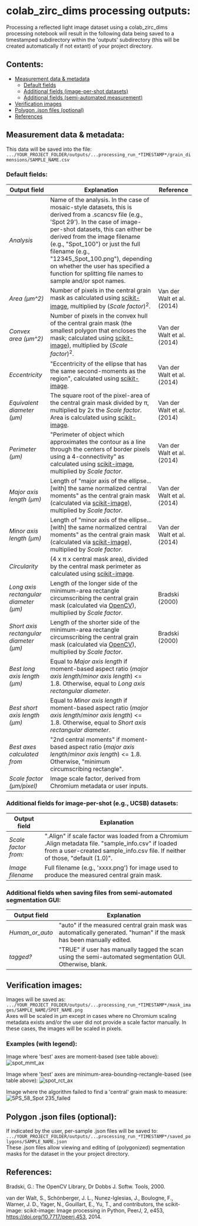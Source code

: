 # colab_zirc_dims processing outputs:

Processing a reflected light image dataset using a colab_zirc_dims processing notebook will result in the following data being saved to a timestamped subdirectory within the 'outputs' subdirectory (this will be created automatically if not extant) of your project directory.

## Contents:
  * [Measurement data & metadata](https://github.com/MCSitar/colab_zirc_dims/edit/main/processing_outputs.md#measurement-data--metadata)
    * [Default fields](https://github.com/MCSitar/colab_zirc_dims/edit/main/processing_outputs.md#default-fields)
    * [Additional fields (image-per-shot datasets)](https://github.com/MCSitar/colab_zirc_dims/edit/main/processing_outputs.md#additional-fields-for-image-per-shot-eg-ucsb-datasets)
    * [Additional fields (semi-automated measurement)](https://github.com/MCSitar/colab_zirc_dims/edit/main/processing_outputs.md#additional-fields-when-saving-files-from-semi-automated-segmentation-gui)
   * [Verification images](https://github.com/MCSitar/colab_zirc_dims/edit/main/processing_outputs.md#verification-images)
   * [Polygon .json files (optional)](https://github.com/MCSitar/colab_zirc_dims/edit/main/processing_outputs.md#polygon-json-files-optional)
   * [References](https://github.com/MCSitar/colab_zirc_dims/edit/main/processing_outputs.md#references)

## Measurement data & metadata:
This data will be saved into the file:
<br>
```.../YOUR_PROJECT_FOLDER/outputs/...processing_run_*TIMESTAMP*/grain_dimensions/SAMPLE_NAME.csv```
<br>

### Default fields:
<table>
<thead>
  <tr>
    <th>Output field</th>
    <th>Explanation</th>
    <th>Reference</th>
  </tr>
</thead>
<tbody>
  <tr>
    <td><i>Analysis</i></td>
    <td>Name of the analysis. In the case of mosaic-style datasets, this is derived from a .scancsv file (e.g., 'Spot 29'). In the case of image-per-shot datasets, this can either be derived from the image filename (e.g., "Spot_100") or just the full filename (e.g., "12345_Spot_100.png"), depending on whether the user has specified a function for splitting file names to sample and/or spot names.</td>
    <td> </td>
  </tr>
  <tr>
    <td><i>Area (µm^2)</i></td>
    <td>Number of pixels in the central grain mask as calculated using <a href="https://scikit-image.org/docs/stable/api/skimage.measure.html#skimage.measure.regionprops" target="_blank" rel="noopener noreferrer">scikit-image</a>, multiplied by (<i>Scale factor</i>)<sup>2</sup>.</td>
    <td>Van der Walt et al. (2014)</td>
  </tr>
  <tr>
    <td><i>Convex area (µm^2)</i></td>
    <td>Number of pixels in the convex hull of the central grain mask (the smallest polygon that encloses the mask; calculated using  <a href="https://scikit-image.org/docs/stable/api/skimage.measure.html#skimage.measure.regionprops" target="_blank" rel="noopener noreferrer">scikit-image</a>), multiplied by (<i>Scale factor</i>)<sup>2</sup>.</td>
    <td>Van der Walt et al. (2014)</td>
  </tr>
  <tr>
    <td><i>Eccentricity</i></td>
    <td>"Eccentricity of the ellipse that has the same second-moments as the region", calculated using  <a href="https://scikit-image.org/docs/stable/api/skimage.measure.html#skimage.measure.regionprops" target="_blank" rel="noopener noreferrer">scikit-image</a>.</td>
    <td>Van der Walt et al. (2014)</td>
  </tr>
  <tr>
    <td><i>Equivalent diameter (µm)</i></td>
    <td>The square root of the pixel-area of the central grain mask divided by π, multiplied by 2x the <i>Scale factor</i>. Area is calculated using  <a href="https://scikit-image.org/docs/stable/api/skimage.measure.html#skimage.measure.regionprops" target="_blank" rel="noopener noreferrer">scikit-image</a>.</td>
    <td>Van der Walt et al. (2014)</td>
  </tr>
  <tr>
    <td><i>Perimeter (µm)</i></td>
    <td>"Perimeter of object which approximates the contour as a line through the centers of border pixels using a 4-connectivity" as calculated using  <a href="https://scikit-image.org/docs/stable/api/skimage.measure.html#skimage.measure.regionprops" target="_blank" rel="noopener noreferrer">scikit-image</a>, multiplied by <i>Scale factor</i>.</td>
    <td>Van der Walt et al. (2014)</td>
  </tr>
  <tr>
    <td><i>Major axis length (µm)</i></td>
    <td>Length of "major axis of the ellipse... [with] the same normalized central moments" as the central grain mask (calculated via  <a href="https://scikit-image.org/docs/stable/api/skimage.measure.html#skimage.measure.regionprops" target="_blank" rel="noopener noreferrer">scikit-image</a>), multiplied by <i>Scale factor</i>.</td>
    <td>Van der Walt et al. (2014)</td>
  </tr>
  <tr>
    <td><i>Minor axis length (µm)</i></td>
    <td>Length of "minor axis of the ellipse... [with] the same normalized central moments" as the central grain mask (calculated via  <a href="https://scikit-image.org/docs/stable/api/skimage.measure.html#skimage.measure.regionprops" target="_blank" rel="noopener noreferrer">scikit-image</a>), multiplied by <i>Scale factor</i>.</td>
    <td>Van der Walt et al. (2014)</td>
  </tr>
  <tr>
    <td><i>Circularity</i></td>
    <td>(4 x π x central mask area), divided by the central mask perimeter as calculated using  <a href="https://scikit-image.org/docs/stable/api/skimage.measure.html#skimage.measure.regionprops" target="_blank" rel="noopener noreferrer">scikit-image</a>.</td>
    <td> </td>
  </tr>
  <tr>
    <td><i>Long axis rectangular diameter (µm)</i></td>
    <td>Length of the longer side of the minimum-area rectangle circumscribing the central grain mask (calculated via  <a href="https://docs.opencv.org/4.6.0/d3/dc0/group__imgproc__shape.html#ga3d476a3417130ae5154aea421ca7ead9" target="_blank" rel="noopener noreferrer">OpenCV</a>), multiplied by <i>Scale factor</i>.</td>
    <td>Bradski (2000)</td>
  </tr>
  <tr>
    <td><i>Short axis rectangular diameter (µm)</i></td>
    <td>Length of the shorter side of the minimum-area rectangle circumscribing the central grain mask (calculated via  <a href="https://docs.opencv.org/4.6.0/d3/dc0/group__imgproc__shape.html#ga3d476a3417130ae5154aea421ca7ead9" target="_blank" rel="noopener noreferrer">OpenCV</a>), multiplied by <i>Scale factor</i>.</td>
    <td>Bradski (2000)</td>
  </tr>
  <tr>
    <td><i>Best long axis length (µm)</i></td>
    <td>Equal to <i>Major axis length</i> if moment-based aspect ratio (<i>major axis length</i>/<i>minor axis length</i>) &lt;= 1.8. Otherwise, equal to <i>Long axis rectangular diameter</i>.</td>
    <td> </td>
  </tr>
  <tr>
    <td><i>Best short axis length (µm)</i></td>
    <td>Equal to <i>Minor axis length</i> if moment-based aspect ratio (<i>major axis length</i>/<i>minor axis length</i>) &lt;= 1.8. Otherwise, equal to <i>Short axis rectangular diameter</i>.</td>
    <td> </td>
  </tr>
  <tr>
    <td><i>Best axes calculated from</i></td>
    <td>"2nd central moments" if moment-based aspect ratio (<i>major axis length</i>/<i>minor axis length</i>) &lt;= 1.8. Otherwise, "minimum circumscribing rectangle".</td>
    <td> </td>
  </tr>
  <tr>
    <td><i>Scale factor (µm/pixel)</i></td>
    <td>Image scale factor, derived from Chromium metadata or user inputs.</td>
    <td> </td>
  </tr>
</tbody>
</table>

### Additional fields for image-per-shot (e.g., UCSB) datasets:
<table>
<thead>
  <tr>
    <th>Output field</th>
    <th>Explanation</th>
  </tr>
</thead>
<tbody>
  <tr>
    <td><i>Scale factor from:</i></td>
    <td>".Align" if scale factor was loaded from a Chromium .Align metadata file. "sample_info.csv" if loaded from a user-created sample_info.csv file. If neither of those, "default (1.0)".</td>
  </tr>
  <tr>
    <td><i>Image filename</i></td>
    <td>Full filename (e.g., 'xxxx.png') for image used to produce the measured central grain mask.</td>
  </tr>
</tbody>
</table>


### Additional fields when saving files from semi-automated segmentation GUI:
<table>
<thead>
  <tr>
    <th>Output field</th>
    <th>Explanation</th>
  </tr>
</thead>
<tbody>
  <tr>
    <td><i>Human_or_auto</i></td>
    <td>"auto" if the measured central grain mask was automatically generated. "human" if the mask has been manually edited.</td>
  </tr>
  <tr>
    <td><i>tagged?</i></td>
    <td>"TRUE" if user has manually tagged the scan using the semi-automated segmentation GUI. Otherwise, blank.</td>
  </tr>
</tbody>
</table>

## Verification images:

Images will be saved as:
<br>
```.../YOUR_PROJECT_FOLDER/outputs/...processing_run_*TIMESTAMP*/mask_images/SAMPLE_NAME/SPOT_NAME.png```
<br>
Axes will be scaled in µm except in cases where no Chromium scaling metadata exists and/or the user did not provide a scale factor manually. In these cases, the images will be scaled in pixels.

### Examples (with legend):
Image where 'best' axes are moment-based (see table above):
![spot_mmt_ax](https://user-images.githubusercontent.com/74220513/202790622-1be5092b-edb2-4d1a-bc40-0027151d1452.png)

Image where 'best' axes are minimum-area-bounding-rectangle-based (see table above):
![spot_rct_ax](https://user-images.githubusercontent.com/74220513/202790735-bf526b6c-51f7-4b11-9385-c985c3f1200c.png)

Image where the algorithm failed to find a 'central' grain mask to measure:
![5PS_58_Spot 235_failed](https://user-images.githubusercontent.com/74220513/202791489-c960f56b-3390-47c5-ac3b-be5a9f9adbef.png)

## Polygon .json files (optional):
If indicated by the user, per-sample .json files will be saved to:
<br>
```.../YOUR_PROJECT_FOLDER/outputs/...processing_run_*TIMESTAMP*/saved_polygons/SAMPLE_NAME.json```
<br>
These .json files allow viewing and editing of (polygonized) segmentation masks for the dataset in the your project directory.

## References:
Bradski, G.: The OpenCV Library, Dr Dobbs J. Softw. Tools, 2000.

van der Walt, S., Schönberger, J. L., Nunez-Iglesias, J., Boulogne, F., Warner, J. D., Yager, N., Gouillart, E., Yu, T., and contributors,  the scikit-image: scikit-image: Image processing in Python, PeerJ, 2, e453, https://doi.org/10.7717/peerj.453, 2014.
